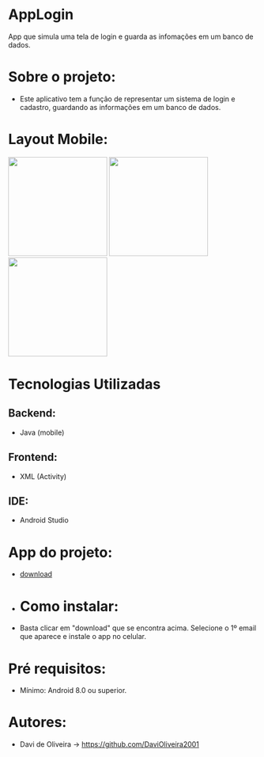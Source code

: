 # AppLogin
App que simula uma tela de login e guarda as infomações em um banco de dados.

# Sobre o projeto:
- Este aplicativo tem a função de representar um sistema de login e cadastro, guardando as informações em um banco de dados.
# Layout Mobile:
<img width="200px" src="https://github.com/DaviOliveira2001/AppLogin/assets/83030951/e4276685-c07e-4e93-9d5e-c6eee75d28ca"/>
<img width="200px" src="https://github.com/DaviOliveira2001/AppLogin/assets/83030951/42b40cc8-8fd1-4b79-8d9c-2c3678978b06"/>
<img width="200px" src="https://github.com/DaviOliveira2001/AppLogin/assets/83030951/5c40d3a5-41e5-4b94-a591-84480151bd24"/>

# Tecnologias Utilizadas
## Backend:
- Java (mobile)
## Frontend:
- XML (Activity)
## IDE:
- Android Studio
# App do projeto:
- <a href="https://drive.google.com/file/d/1ibiohgeWQ_ym-9u1NtiKoF4Vmm-UABgs/view?usp=sharing">download</a>
- # Como instalar:
- Basta clicar em "download" que se encontra acima. Selecione o 1º email que aparece e instale o app no celular.
# Pré requisitos:
- Mínimo: Android 8.0 ou superior.
# Autores:
- Davi de Oliveira -> https://github.com/DaviOliveira2001
